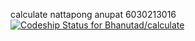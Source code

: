  calculate
nattapong anupat 6030213016
[![Codeship Status for Bhanutad/calculate](https://app.codeship.com/projects/01b8a290-df75-0137-c796-1a01285152c2/status?branch=master)](https://app.codeship.com/projects/372312)

